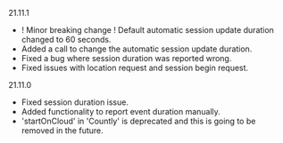 21.11.1
* ! Minor breaking change ! Default automatic session update duration changed to 60 seconds.
* Added a call to change the automatic session update duration.
* Fixed a bug where session duration was reported wrong.
* Fixed issues with location request and session begin request.

21.11.0
* Fixed session duration issue.
* Added functionality to report event duration manually.
* 'startOnCloud' in 'Countly' is deprecated and this is going to be removed in the future.
